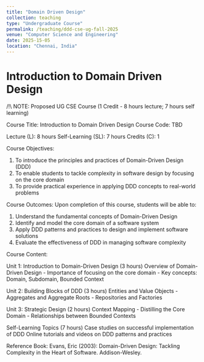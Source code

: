 ```yaml
---
title: "Domain Driven Design"
collection: teaching
type: "Undergraduate Course"
permalink: /teaching/ddd-cse-ug-fall-2025
venue: "Computer Science and Engineering"
date: 2025-15-05
location: "Chennai, India"
---
```


Introduction to Domain Driven Design
======

/!\ NOTE: Proposed UG CSE Course (1 Credit - 8 hours lecture; 7 hours self learning)

Course Title: Introduction to Domain Driven Design
Course Code: TBD

Lecture (L): 8 hours
Self-Learning (SL): 7 hours
Credits (C): 1

Course Objectives:
1. To introduce the principles and practices of Domain-Driven Design (DDD)
2. To enable students to tackle complexity in software design by focusing on the core domain
3. To provide practical experience in applying DDD concepts to real-world problems
   
Course Outcomes:
Upon completion of this course, students will be able to:
1. Understand the fundamental concepts of Domain-Driven Design
2. Identify and model the core domain of a software system
3. Apply DDD patterns and practices to design and implement software solutions
4. Evaluate the effectiveness of DDD in managing software complexity

Course Content:

Unit 1: Introduction to Domain-Driven Design (3 hours)
Overview of Domain-Driven Design - Importance of focusing on the core domain - Key concepts: Domain, Subdomain, Bounded Context

Unit 2: Building Blocks of DDD (3 hours)
Entities and Value Objects - Aggregates and Aggregate Roots - Repositories and Factories

Unit 3: Strategic Design (2 hours)
Context Mapping - Distilling the Core Domain - Relationships between Bounded Contexts
 
Self-Learning Topics (7 hours)
Case studies on successful implementation of DDD
Online tutorials and videos on DDD patterns and practices

Reference Book:
Evans, Eric (2003): Domain-Driven Design: Tackling Complexity in the Heart of Software. Addison-Wesley.
